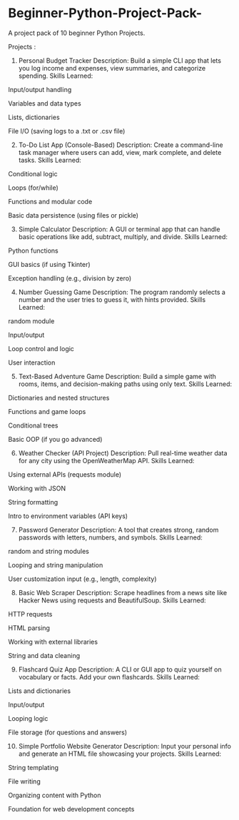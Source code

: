 # Beginner-Python-Project-Pack-
A project pack of 10 beginner Python Projects. 

Projects : 
1. Personal Budget Tracker
Description: Build a simple CLI app that lets you log income and expenses, view summaries, and categorize spending.
Skills Learned:

Input/output handling

Variables and data types

Lists, dictionaries

File I/O (saving logs to a .txt or .csv file)

2. To-Do List App (Console-Based)
Description: Create a command-line task manager where users can add, view, mark complete, and delete tasks.
Skills Learned:

Conditional logic

Loops (for/while)

Functions and modular code

Basic data persistence (using files or pickle)

3. Simple Calculator
Description: A GUI or terminal app that can handle basic operations like add, subtract, multiply, and divide.
Skills Learned:

Python functions

GUI basics (if using Tkinter)

Exception handling (e.g., division by zero)

4. Number Guessing Game
Description: The program randomly selects a number and the user tries to guess it, with hints provided.
Skills Learned:

random module

Input/output

Loop control and logic

User interaction

5. Text-Based Adventure Game
Description: Build a simple game with rooms, items, and decision-making paths using only text.
Skills Learned:

Dictionaries and nested structures

Functions and game loops

Conditional trees

Basic OOP (if you go advanced)

6. Weather Checker (API Project)
Description: Pull real-time weather data for any city using the OpenWeatherMap API.
Skills Learned:

Using external APIs (requests module)

Working with JSON

String formatting

Intro to environment variables (API keys)

7. Password Generator
Description: A tool that creates strong, random passwords with letters, numbers, and symbols.
Skills Learned:

random and string modules

Looping and string manipulation

User customization input (e.g., length, complexity)

8. Basic Web Scraper
Description: Scrape headlines from a news site like Hacker News using requests and BeautifulSoup.
Skills Learned:

HTTP requests

HTML parsing

Working with external libraries

String and data cleaning

9. Flashcard Quiz App
Description: A CLI or GUI app to quiz yourself on vocabulary or facts. Add your own flashcards.
Skills Learned:

Lists and dictionaries

Input/output

Looping logic

File storage (for questions and answers)

10. Simple Portfolio Website Generator
Description: Input your personal info and generate an HTML file showcasing your projects.
Skills Learned:

String templating

File writing

Organizing content with Python

Foundation for web development concepts